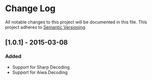# Change Log
All notable changes to this project will be documented in this file.
This project adheres to [Semantic Versioning](http://semver.org/).

## [1.0.1] - 2015-03-08
### Added
- Support for Sharp Decoding
- Support for Aiwa Decoding
